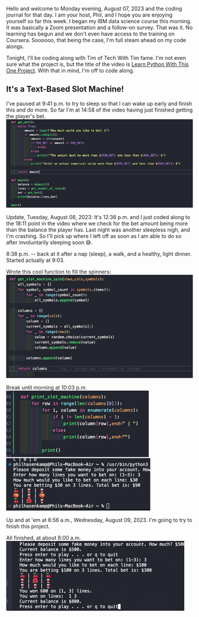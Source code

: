 Hello and welcome to Monday evening, August 07, 2023 and the coding journal for that day. I am your host, Phil, and I hope you are enjoying yourself so far this week. I began my IBM data science course this morning. It was basically a Zoom presentation and a follow-on survey. That was it. No learning has begun and we don't even have access to the training on Coursera. Soooooo, that being the case, I'm full steam ahead on my code alongs.

Tonight, I'll be coding along with Tim of Tech With Tim fame. I'm not even sure what the project is, but the title of the video is [Learn Python With This One Project][def]. With that in mind, I'm off to code along.

[def]: https://www.youtube.com/watch?v=th4OBktqK1I

## It's a Text-Based Slot Machine!

I've paused at 9:41 p.m. to try to sleep so that I can wake up early and finish this and do more. So far I'm at 14:58 of the video having just finished getting the player's bet.
![image of the python code][def2]

[def2]: <Screen Shot 2023-08-07 at 9.43.15 PM.png>

Update, Tuesday, August 08, 2023: It's 12:36 p.m. and I just coded along to the 18:11 point in the video where we check for the bet amount being more than the balance the player has. Last night was another sleepless nigh, and I'm crashing. So I'll pick up where I left off as soon as I am able to do so after involuntarily sleeping soon 😅.

8:38 p.m. -- back at it after a nap (sleep), a walk, and a healthy, light dinner. Started actually at 9:03.

Wrote this cool function to fill the spinners:
![Alt text][def3]

[def3]: <Screen Shot 2023-08-08 at 9.29.56 PM.png>

Break until morning at 10:03 p.m. <br>
![Alt text](<Screen Shot 2023-08-08 at 10.06.08 PM.png>)
![Alt text](<Screen Shot 2023-08-08 at 10.06.29 PM.png>)

Up and at 'em at 6:56 a.m., Wednesday, August 09, 2023. I'm going to try to finish this project.

All finished, at about 8:00 a.m.
![Alt text][def4]

[def4]: <Screen Shot 2023-08-09 at 8.11.28 AM.png>
